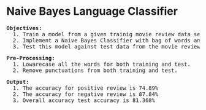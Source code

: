 # Naive Bayes Language Classifier

<pre>
<strong>Objectives: </strong> 
  1. Train a model from a given trainig movie review data set (IMDB). 
  2. Implement a Naive Bayes Classifier with bag of words and add some smoothing.
  3. Test this model against test data from the movie review and provide the accuracy of this model.
</pre>
  
<pre>
<strong>Pre-Processing: </strong>
  1. Lowarecase all the words for both training and test.
  2. Remove punctuations from both training and test.
</pre>

<pre>
<strong>Output: </strong>
  1. The accuracy for positive review is 74.89%
  2. The accuracy for negative review is 87.84%
  3. Overall accuracy test accuracy is 81.368%
</pre>
